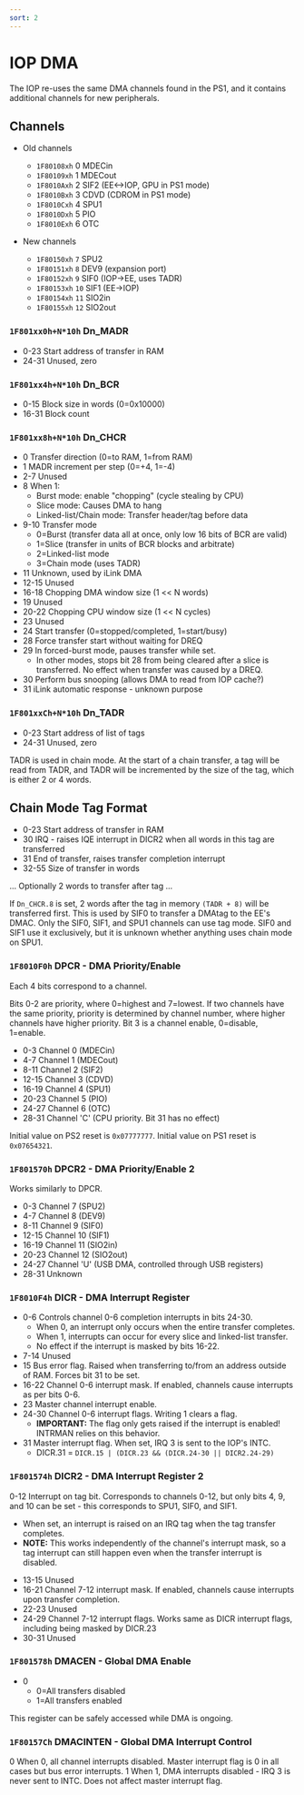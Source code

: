 ```yaml
---
sort: 2
---
```


# IOP DMA

The IOP re-uses the same DMA channels found in the PS1, and it contains additional channels for new peripherals.

## Channels
- Old channels
  + `1F80108xh`  0   MDECin
  + `1F80109xh`  1   MDECout
  + `1F8010Axh`  2   SIF2 (EE<->IOP, GPU in PS1 mode)
  + `1F8010Bxh`  3   CDVD (CDROM in PS1 mode)
  + `1F8010Cxh`  4   SPU1
  + `1F8010Dxh`  5   PIO
  + `1F8010Exh`  6   OTC
  
- New channels
  + `1F80150xh`  `7`   SPU2
  + `1F80151xh`  `8`   DEV9 (expansion port)
  + `1F80152xh`  `9`   SIF0 (IOP->EE, uses TADR)
  + `1F80153xh`  `10`  SIF1 (EE->IOP)
  + `1F80154xh`  `11`  SIO2in
  + `1F80155xh`  `12`  SIO2out

### `1F801xx0h+N*10h` Dn_MADR
- 0-23  Start address of transfer in RAM
- 24-31 Unused, zero

### `1F801xx4h+N*10h` Dn_BCR
- 0-15  Block size in words (0=0x10000)
- 16-31 Block count

### `1F801xx8h+N*10h` Dn_CHCR
- 0     Transfer direction (0=to RAM, 1=from RAM)
- 1     MADR increment per step (0=+4, 1=-4)
- 2-7   Unused
- 8     When 1:
  + Burst mode: enable "chopping" (cycle stealing by CPU)
  + Slice mode: Causes DMA to hang
  + Linked-list/Chain mode: Transfer header/tag before data
- 9-10  Transfer mode
  + 0=Burst (transfer data all at once, only low 16 bits of BCR are valid)
  + 1=Slice (transfer in units of BCR blocks and arbitrate)
  + 2=Linked-list mode
  + 3=Chain mode (uses TADR)
- 11    Unknown, used by iLink DMA
- 12-15 Unused
- 16-18 Chopping DMA window size (1 << N words)
- 19    Unused
- 20-22 Chopping CPU window size (1 << N cycles)
- 23    Unused
- 24    Start transfer (0=stopped/completed, 1=start/busy)
- 28    Force transfer start without waiting for DREQ
- 29    In forced-burst mode, pauses transfer while set.
  + In other modes, stops bit 28 from being cleared after a slice is transferred. No effect when transfer was caused by a DREQ.
- 30    Perform bus snooping (allows DMA to read from IOP cache?)
- 31    iLink automatic response - unknown purpose

### `1F801xxCh+N*10h` Dn_TADR
- 0-23  Start address of list of tags
- 24-31 Unused, zero

TADR is used in chain mode. At the start of a chain transfer, a tag will be read from TADR, and TADR will be incremented by the size of the tag, which is either 2 or 4 words.

## Chain Mode Tag Format
- 0-23  Start address of transfer in RAM
- 30    IRQ - raises IQE interrupt in DICR2 when all words in this tag are transferred
- 31    End of transfer, raises transfer completion interrupt
- 32-55 Size of transfer in words
  
... Optionally 2 words to transfer after tag ...

If `Dn_CHCR.8` is set, 2 words after the tag in memory `(TADR + 8)` will be transferred first. This is used by SIF0 to transfer a DMAtag to the EE's DMAC.
Only the SIF0, SIF1, and SPU1 channels can use tag mode. SIF0 and SIF1 use it exclusively, but it is unknown whether anything uses chain mode on SPU1.

### `1F8010F0h` DPCR - DMA Priority/Enable
Each 4 bits correspond to a channel.

Bits 0-2 are priority, where 0=highest and 7=lowest. If two channels have the same priority, priority is determined by channel number, where higher channels have higher priority.
Bit 3 is a channel enable, 0=disable, 1=enable.

- 0-3   Channel 0 (MDECin)
- 4-7   Channel 1 (MDECout)
- 8-11  Channel 2 (SIF2)
- 12-15 Channel 3 (CDVD)
- 16-19 Channel 4 (SPU1)
- 20-23 Channel 5 (PIO)
- 24-27 Channel 6 (OTC)
- 28-31 Channel 'C' (CPU priority. Bit 31 has no effect)

Initial value on PS2 reset is `0x07777777`. Initial value on PS1 reset is `0x07654321`.

### `1F801570h` DPCR2 - DMA Priority/Enable 2
Works similarly to DPCR.
  
- 0-3   Channel 7   (SPU2)
- 4-7   Channel 8   (DEV9)
- 8-11  Channel 9   (SIF0)
- 12-15 Channel 10  (SIF1)
- 16-19 Channel 11  (SIO2in)
- 20-23 Channel 12  (SIO2out)
- 24-27 Channel 'U' (USB DMA, controlled through USB registers)
- 28-31 Unknown

### `1F8010F4h` DICR - DMA Interrupt Register
- 0-6   Controls channel 0-6 completion interrupts in bits 24-30.
  + When 0, an interrupt only occurs when the entire transfer completes.
  + When 1, interrupts can occur for every slice and linked-list transfer.
  + No effect if the interrupt is masked by bits 16-22.
- 7-14  Unused
- 15    Bus error flag. Raised when transferring to/from an address outside of RAM. Forces bit 31 to be set.
- 16-22 Channel 0-6 interrupt mask. If enabled, channels cause interrupts as per bits 0-6.
- 23    Master channel interrupt enable.
- 24-30 Channel 0-6 interrupt flags. Writing 1 clears a flag.
  + __IMPORTANT:__ The flag only gets raised if the interrupt is enabled! INTRMAN relies on this behavior.
- 31    Master interrupt flag. When set, IRQ 3 is sent to the IOP's INTC.
  + DICR.31 = `DICR.15 | (DICR.23 && (DICR.24-30 || DICR2.24-29)`

### `1F801574h` DICR2 - DMA Interrupt Register 2
  0-12  Interrupt on tag bit. Corresponds to channels 0-12, but only bits 4, 9, and 10 can be set - this corresponds to SPU1, SIF0, and SIF1.
  + When set, an interrupt is raised on an IRQ tag when the tag transfer completes.
  + __NOTE:__ This works independently of the channel's interrupt mask, so a tag interrupt can still happen even when the transfer interrupt is disabled.
- 13-15 Unused
- 16-21 Channel 7-12 interrupt mask. If enabled, channels cause interrupts upon transfer completion.
- 22-23 Unused
- 24-29 Channel 7-12 interrupt flags. Works same as DICR interrupt flags, including being masked by DICR.23
- 30-31 Unused

### `1F801578h` DMACEN - Global DMA Enable
- 0
  + 0=All transfers disabled
  + 1=All transfers enabled

This register can be safely accessed while DMA is ongoing.

### `1F80157Ch` DMACINTEN - Global DMA Interrupt Control
  0     When 0, all channel interrupts disabled. Master interrupt flag is 0 in all cases but bus error interrupts.
  1     When 1, DMA interrupts disabled - IRQ 3 is never sent to INTC. Does not affect master interrupt flag.
